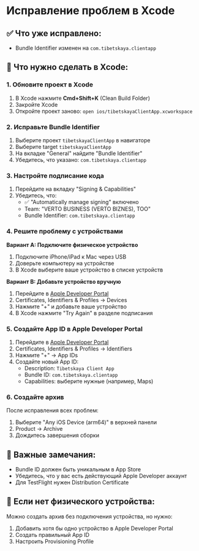 # Исправление проблем в Xcode

## ✅ Что уже исправлено:
- Bundle Identifier изменен на `com.tibetskaya.clientapp`

## 🔧 Что нужно сделать в Xcode:

### 1. Обновите проект в Xcode
1. В Xcode нажмите **Cmd+Shift+K** (Clean Build Folder)
2. Закройте Xcode
3. Откройте проект заново: `open ios/tibetskayaClientApp.xcworkspace`

### 2. Исправьте Bundle Identifier
1. Выберите проект `tibetskayaClientApp` в навигаторе
2. Выберите target `tibetskayaClientApp`
3. На вкладке "General" найдите "Bundle Identifier"
4. Убедитесь, что указано: `com.tibetskaya.clientapp`

### 3. Настройте подписание кода
1. Перейдите на вкладку "Signing & Capabilities"
2. Убедитесь, что:
   - ✅ "Automatically manage signing" включено
   - Team: "VERTO BUSINESS (VERTO BIZNES), TOO"
   - Bundle Identifier: `com.tibetskaya.clientapp`

### 4. Решите проблему с устройствами
**Вариант A: Подключите физическое устройство**
1. Подключите iPhone/iPad к Mac через USB
2. Доверьте компьютеру на устройстве
3. В Xcode выберите ваше устройство в списке устройств

**Вариант B: Добавьте устройство вручную**
1. Перейдите в [Apple Developer Portal](https://developer.apple.com/account/)
2. Certificates, Identifiers & Profiles → Devices
3. Нажмите "+" и добавьте ваше устройство
4. В Xcode нажмите "Try Again" в разделе подписания

### 5. Создайте App ID в Apple Developer Portal
1. Перейдите в [Apple Developer Portal](https://developer.apple.com/account/)
2. Certificates, Identifiers & Profiles → Identifiers
3. Нажмите "+" → App IDs
4. Создайте новый App ID:
   - Description: `Tibetskaya Client App`
   - Bundle ID: `com.tibetskaya.clientapp`
   - Capabilities: выберите нужные (например, Maps)

### 6. Создайте архив
После исправления всех проблем:
1. Выберите "Any iOS Device (arm64)" в верхней панели
2. Product → Archive
3. Дождитесь завершения сборки

## 🚨 Важные замечания:
- Bundle ID должен быть уникальным в App Store
- Убедитесь, что у вас есть действующий Apple Developer аккаунт
- Для TestFlight нужен Distribution Certificate

## 📱 Если нет физического устройства:
Можно создать архив без подключения устройства, но нужно:
1. Добавить хотя бы одно устройство в Apple Developer Portal
2. Создать правильный App ID
3. Настроить Provisioning Profile
